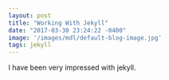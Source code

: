 ```yaml
---
layout: post
title: "Working With Jekyll"
date: "2017-03-30 23:24:22 -0400"
image: '/images/mdl/default-blog-image.jpg'
tags: jekyll
---
```


I have been very impressed with jekyll.
